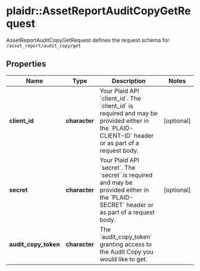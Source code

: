 # plaidr::AssetReportAuditCopyGetRequest

AssetReportAuditCopyGetRequest defines the request schema for `/asset_report/audit_copy/get`

## Properties
Name | Type | Description | Notes
------------ | ------------- | ------------- | -------------
**client_id** | **character** | Your Plaid API &#x60;client_id&#x60;. The &#x60;client_id&#x60; is required and may be provided either in the &#x60;PLAID-CLIENT-ID&#x60; header or as part of a request body. | [optional] 
**secret** | **character** | Your Plaid API &#x60;secret&#x60;. The &#x60;secret&#x60; is required and may be provided either in the &#x60;PLAID-SECRET&#x60; header or as part of a request body. | [optional] 
**audit_copy_token** | **character** | The &#x60;audit_copy_token&#x60; granting access to the Audit Copy you would like to get. | 


